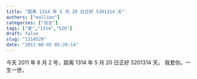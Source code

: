 ```yaml
---
title: "距离 1314 年 5 月 20 日正好 5201314 天"
authors: ["eallion"]
categories: ["日志"]
tags: ["爱","1314","520"]
draft: false
slug: "1314520"
date: "2011-08-02 05:20:14"
---
```


今天 2011 年 8 月 2 号，距离 1314 年 5 月 20 日正好 5201314 天。
我爱你。一生一世。
